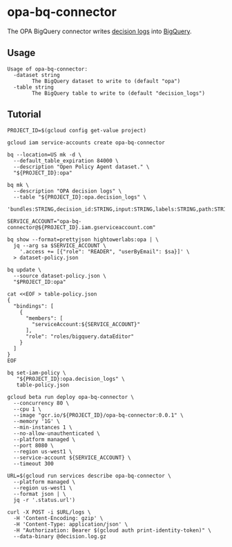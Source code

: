 # opa-bq-connector

The OPA BigQuery connector writes [decision logs](https://www.openpolicyagent.org/docs/latest/management/#decision-logs) into [BigQuery](https://cloud.google.com/bigquery).

## Usage

```
Usage of opa-bq-connector:
  -dataset string
        The BigQuery dataset to write to (default "opa")
  -table string
        The BigQuery table to write to (default "decision_logs")
```

## Tutorial

```
PROJECT_ID=$(gcloud config get-value project)
```

```
gcloud iam service-accounts create opa-bq-connector
```

```
bq --location=US mk -d \
  --default_table_expiration 84000 \
  --description "Open Policy Agent dataset." \
  "${PROJECT_ID}:opa"
```

```
bq mk \
  --description "OPA decision logs" \
  --table "${PROJECT_ID}:opa.decision_logs" \
  'bundles:STRING,decision_id:STRING,input:STRING,labels:STRING,path:STRING,requested_by:STRING,result:STRING,timestamp:STRING'
```

```
SERVICE_ACCOUNT="opa-bq-connector@${PROJECT_ID}.iam.gserviceaccount.com"
```

```
bq show --format=prettyjson hightowerlabs:opa | \
  jq --arg sa $SERVICE_ACCOUNT \
    '.access += [{"role": "READER", "userByEmail": $sa}]' \
  > dataset-policy.json
```

```
bq update \
  --source dataset-policy.json \ 
  "$PROJECT_ID:opa"
```

```
cat <<EOF > table-policy.json
{
  "bindings": [
    {
      "members": [
        "serviceAccount:${SERVICE_ACCOUNT}"
      ],
      "role": "roles/bigquery.dataEditor"
    }
  ]
}
EOF
```
```
bq set-iam-policy \
   "${PROJECT_ID}:opa.decision_logs" \
   table-policy.json
```

```
gcloud beta run deploy opa-bq-connector \
  --concurrency 80 \
  --cpu 1 \
  --image "gcr.io/${PROJECT_ID}/opa-bq-connector:0.0.1" \
  --memory '1G' \
  --min-instances 1 \
  --no-allow-unauthenticated \
  --platform managed \
  --port 8080 \
  --region us-west1 \
  --service-account ${SERVICE_ACCOUNT} \
  --timeout 300
```

```
URL=$(gcloud run services describe opa-bq-connector \
  --platform managed \
  --region us-west1 \
  --format json | \
  jq -r '.status.url')
```

```
curl -X POST -i $URL/logs \
  -H 'Content-Encoding: gzip' \
  -H 'Content-Type: application/json' \
  -H "Authorization: Bearer $(gcloud auth print-identity-token)" \
  --data-binary @decision.log.gz
```
